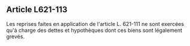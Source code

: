 Article L621-113
----
Les reprises faites en application de l'article L. 621-111 ne sont exercées qu'à
charge des dettes et hypothèques dont ces biens sont légalement grevés.
